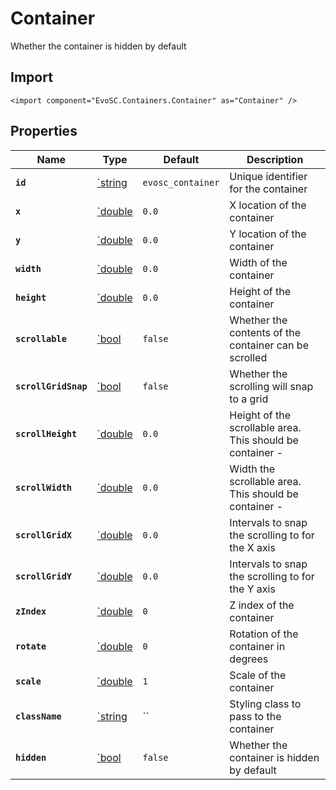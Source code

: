 # Container
Whether the container is hidden by default

## Import
```xml:no-line-numbers
<import component="EvoSC.Containers.Container" as="Container" />
```

## Properties
| Name | Type | Default | Description |
|------|------|---------|-------------|
| **`id`** | [`string](#) | `evosc_container` | Unique identifier for the container |
| **`x`** | [`double](#) | `0.0` | X location of the container |
| **`y`** | [`double](#) | `0.0` | Y location of the container |
| **`width`** | [`double](#) | `0.0` | Width of the container |
| **`height`** | [`double](#) | `0.0` | Height of the container |
| **`scrollable`** | [`bool](#) | `false` | Whether the contents of the container can be scrolled |
| **`scrollGridSnap`** | [`bool](#) | `false` | Whether the scrolling will snap to a grid |
| **`scrollHeight`** | [`double](#) | `0.0` | Height of the scrollable area. This should be container <contents height> - <container height> |
| **`scrollWidth`** | [`double](#) | `0.0` | Width the scrollable area. This should be container <contents width> - <container width> |
| **`scrollGridX`** | [`double](#) | `0.0` | Intervals to snap the scrolling to for the X axis |
| **`scrollGridY`** | [`double](#) | `0.0` | Intervals to snap the scrolling to for the Y axis |
| **`zIndex`** | [`double](#) | `0` | Z index of the container |
| **`rotate`** | [`double](#) | `0` | Rotation of the container in degrees |
| **`scale`** | [`double](#) | `1` | Scale of the container |
| **`className`** | [`string](#) | `` | Styling class to pass to the container |
| **`hidden`** | [`bool](#) | `false` | Whether the container is hidden by default |
